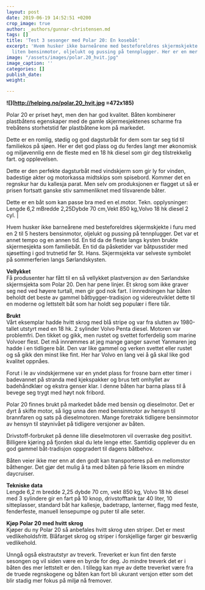```yaml
---
layout: post
date: 2019-06-19 14:52:51 +0200
crop_image: true
author: _authors/gunnar-christensen.md
tags: []
title: 'Test 3 sesonger med Polar 20: En kosebåt'
excerpt: 'Hvem husker ikke barneårene med besteforeldres skjermskjekte i furu med
  liten bensinmotor, oljelukt og pussing på tennplugger. Her er en mer moderne versjon:'
image: "/assets/images/polar.20_hvit.jpg"
image_caption: ''
categories: []
publish_date: 
weight: 

---
```

**![](http://helping.no/polar.20_hvit.jpg =472x185)**

Polar 20 er priset høyt, men den har god kvalitet. Båten kombinerer plastbåtens egenskaper med de gamle skjermesjektenes scharme fra trebåtens storhetstid før plastbåtene kom på markedet.

Dette er en romlig, stødig og god dagsturbåt for dem som tar seg tid til familiekos på sjøen. Her er det god plass og du ferdes langt mer økonomisk og miljøvennlig enn de fleste med en 18 hk diesel som gir deg tilstrekkelig fart. og opplevelsen.

Dette er den perfekte dagsturbåt med vindskjerm som gir ly for vinden, badestige akter og motorkassa midtskips som spisebord. Kommer det en regnskur har du kallesja parat. Men selv om produksjonen er flagget ut så er prisen fortsatt ganske stiv sammenliknet med tilsvarende båter.

Dette er en båt som kan passe bra med en el.motor. Tekn. opplysninger: Lengde 6,2 mBredde 2,25Dybde 70 cm,Vekt 850 kg,Volvo 18 hk diesel 2 cyl. |

Hvem husker ikke barneårene med besteforeldres skjermskjekte i furu med en 2 til 5 hesters bensinmotor, oljelukt og pussing på tennplugger. Det var et annet tempo og en annen tid. En tid da de fleste langs kysten brukte skjermesjekta som familiebåt. En tid da påsketider var båtpusstider med sjøsetting i god trutnetid før St. Hans. Skjermsjekta var selveste symbolet på sommerferien langs Sørlandskysten.

**Vellykket**  
Få produsenter har fått til en så vellykket plastversjon av den Sørlandske skjermsjekta som Polar 20. Den har pene linjer. Et skrog som ikke graver seg ned ved høyere turtall, men gir god nok fart. I innredningen har båten beholdt det beste av gammel båtbygger-tradisjon og videreutviklet dette til en moderne og lettstelt båt som har holdt seg populær i flere tiår.

**Brukt**  
Vårt eksemplar hadde hvitt skrog med blå stripe og var fra slutten av 1980-tallet utstyrt med en 18 hk. 2 sylinder Volvo Penta diesel. Motoren var problemfri. Den tikket og gikk, men rustet og svettet forferdelig som marine Volvoer flest. Det må innrømmes at jeg mange ganger savnet Yanmaren jeg hadde i en tidligere båt. Den var like gammel og verken svettet eller rustet og så gikk den minst like fint. Her har Volvo en lang vei å gå skal like god kvalitet oppnåes.

Forut i le av vindskjermene var en yndet plass for frosne barn etter timer i badevannet på stranda med kjekspakker og brus tett omhyllet av badehåndklær og ekstra genser klar. I denne båten har barna plass til å bevege seg trygt med høyt nok fribord.

Polar 20 finnes brukt på markedet både med bensin og dieselmotor. Det er dyrt å skifte motor, så ligg unna den med bensinmotor av hensyn til brannfaren og sats på dieselmotoren. Mange foretrakk tidligere bensinmotor av hensyn til støynivået på tidligere versjoner av båten.

Drivstoff-forbruket på denne lille dieselmotoren vil overraske deg positivt. Billigere kjøring på fjorden skal du lete lenge etter. Samtidig opplever du en god gammel båt-tradisjon oppgradert til dagens båtbehov.

Båten veier ikke mer enn at den godt kan transporteres på en mellomstor båthenger. Det gjør det mulig å ta med båten på ferie liksom en mindre daycruiser.

**Tekniske data**  
Lengde 6,2 m bredde 2,25 dybde 70 cm, vekt 850 kg, Volvo 18 hk diesel med 3 sylindere gir en fart på 10 knop, drivstofftank tar 40 liter, 10 sitteplasser, standard båt har kallesje, badetrapp, lanterner, flagg med feste, fenderfeste, manuell lensepumpe og puter til alle seter.

**Kjøp Polar 20 med hvitt skrog**  
Kjøper du ny Polar 20 så anbefales hvitt skrog uten striper. Det er mest vedlikeholdsfritt. Blåfarget skrog og striper i forskjellige farger gir besværlig vedlikehold.

Unngå også ekstrautstyr av treverk. Treverket er kun fint den første sesongen og vil siden være en byrde for deg. Jo mindre treverk det er i båten des mer lettstelt er den. I tillegg kan mye av dette treverket være fra de truede regnskogene og båten kan fort bli ukurant versjon etter som det blir stadig mer fokus på miljø nå fremover.